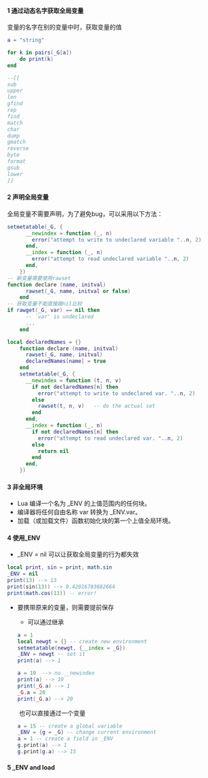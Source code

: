 #### 1 通过动态名字获取全局变量

变量的名字在别的变量中时，获取变量的值

```lua
a = "string"

for k in pairs(_G[a])
	do print(k)
end

--[[
sub
upper
len
gfind
rep
find
match
char
dump
gmatch
reverse
byte
format
gsub
lower
]]
```

#### 2 声明全局变量

全局变量不需要声明，为了避免bug，可以采用以下方法：

```lua
setmetatable(_G, {
      __newindex = function (_, n)
        error("attempt to write to undeclared variable "..n, 2)
      end,
      __index = function (_, n)
        error("attempt to read undeclared variable "..n, 2)
      end,
    })
-- 新变量需要使用rawset
function declare (name, initval)
      rawset(_G, name, initval or false)
    end
-- 获取变量不能直接跟nil比较
if rawget(_G, var) == nil then
      -- `var' is undeclared
      ...
    end
```

```lua
local declaredNames = {}
    function declare (name, initval)
      rawset(_G, name, initval)
      declaredNames[name] = true
    end
    setmetatable(_G, {
      __newindex = function (t, n, v)
        if not declaredNames[n] then
          error("attempt to write to undeclared var. "..n, 2)
        else
          rawset(t, n, v)   -- do the actual set
        end
      end,
      __index = function (_, n)
        if not declaredNames[n] then
          error("attempt to read undeclared var. "..n, 2)
        else
          return nil
        end
      end,
    })
```

#### 3 非全局环境

* Lua 编译一个名为 _ENV 的上值范围内的任何块。
*  编译器将任何自由名称 var 转换为 _ENV.var。
* 加载（或加载文件）函数初始化块的第一个上值全局环境。

#### 4  使用_ENV

* _ENV = nil 可以让获取全局变量的行为都失效

```lua
local print, sin = print, math.sin
_ENV = nil
print(13) --> 13
print(sin(13)) --> 0.42016703682664
print(math.cos(13)) -- error!
```

* 要携带原来的变量，则需要提前保存

  * 可以通过继承

  ```lua
  a = 1
  local newgt = {} -- create new environment
  setmetatable(newgt, {__index = _G})
  _ENV = newgt -- set it
  print(a) --> 1
  
  a = 10  --> no __newindex
  print(a) --> 10
  print(_G.a) --> 1
  _G.a = 20
  print(_G.a) --> 20
  ```

  ​	也可以直接通过一个变量

  ```lua
  a = 15 -- create a global variable
  _ENV = {g = _G} -- change current environment
  a = 1 -- create a field in _ENV
  g.print(a) --> 1
  g.print(g.a) --> 15
  ```

#### 5 _ENV and load

